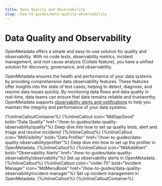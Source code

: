 ```yaml
---
title: Data Quality and Observability
slug: /how-to-guides/data-quality-observability
---
```


# Data Quality and Observability

OpenMetadata offers a simple and easy-to-use solution for quality and observability. With no code tests, observability metrics, incident management, and root cause analysis (Collate feature), you have a unified solution for discovery, governance, and observability.

OpenMetadata ensures the health and performance of your data systems by providing comprehensive data observability features. These features offer insights into the state of test cases, helping to detect, diagnose, and resolve data issues quickly. By monitoring data flows and data quality in real-time, data teams can ensure that data remains reliable and trustworthy. OpenMetadata supports [observability alerts and notifications](/how-to-guides/admin-guide/alerts) to help you maintain the integrity and performance of your data systems.

{%inlineCalloutContainer%}
 {%inlineCallout
    icon="MdGppGood"
    bold="Data Quality"
    href="/how-to-guides/data-quality-observability/quality"%}
    Deep dive into how to set up quality tests, alert and triage and resolve incidents!
 {%/inlineCallout%}
 {%inlineCallout
    icon="MdVisibility"
    bold="Data Profiler"
    href="/how-to-guides/data-quality-observability/profiler"%}
    Deep dive into how to set up the profiler in OpenMetadata.
 {%/inlineCallout%}
 {%inlineCallout
    icon="MdAddAlert"
    bold="Observability Alerts"
    href="/how-to-guides/data-quality-observability/observability"%}
    Set up observability alerts in OpenMetadata.
 {%/inlineCallout%}
 {%inlineCallout
  color="violet-70"
  bold="Incident Manager"
  icon="MdMenuBook"
  href="/how-to-guides/data-quality-observability/incident-manager"%}
  Set up incident management in OpenMetadata.
 {%/inlineCallout%}
{%/inlineCalloutContainer%}